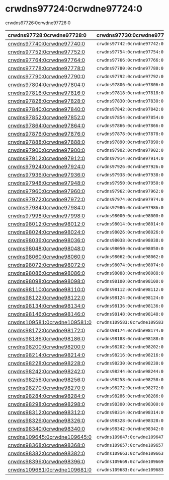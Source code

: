 # crwdns97724:0crwdne97724:0

<p class="description">crwdns97726:0crwdne97726:0</p>

| crwdns97728:0crwdne97728:0                                   | crwdns97730:0crwdne97730:0     | crwdns97732:0crwdne97732:0     | crwdns97734:0crwdne97734:0     | crwdns97736:0crwdne97736:0                                     |
|:------------------------------------------------------------ |:------------------------------ |:------------------------------ |:------------------------------ |:-------------------------------------------------------------- |
| [crwdns97740:0crwdne97740:0](crwdns97738:0crwdne97738:0)     | `crwdns97742:0crwdne97742:0`   | `crwdns97744:0crwdne97744:0`   | `crwdns97746:0crwdne97746:0`   | `crwdns97748:0crwdne97748:0`                                   |
| [crwdns97752:0crwdne97752:0](crwdns97750:0crwdne97750:0)     | `crwdns97754:0crwdne97754:0`   | `crwdns97756:0crwdne97756:0`   | `crwdns97758:0crwdne97758:0`   | `crwdns97760:0crwdne97760:0`                                   |
| [crwdns97764:0crwdne97764:0](crwdns97762:0crwdne97762:0)     | `crwdns97766:0crwdne97766:0`   | `crwdns97768:0crwdne97768:0`   | `crwdns97770:0crwdne97770:0`   | [`crwdns97774:0crwdne97774:0`](crwdns107241:0crwdne107241:0)   |
| [crwdns97778:0crwdne97778:0](crwdns97776:0crwdne97776:0)     | `crwdns97780:0crwdne97780:0`   | `crwdns97782:0crwdne97782:0`   | `crwdns97784:0crwdne97784:0`   | `crwdns97786:0crwdne97786:0`                                   |
| [crwdns97790:0crwdne97790:0](crwdns97788:0crwdne97788:0)     | `crwdns97792:0crwdne97792:0`   | `crwdns97794:0crwdne97794:0`   | `crwdns97796:0crwdne97796:0`   | [`crwdns97800:0crwdne97800:0`](crwdns107243:0crwdne107243:0)   |
| [crwdns97804:0crwdne97804:0](crwdns97802:0crwdne97802:0)     | `crwdns97806:0crwdne97806:0`   | `crwdns97808:0crwdne97808:0`   | `crwdns97810:0crwdne97810:0`   | `crwdns97812:0crwdne97812:0`                                   |
| [crwdns97816:0crwdne97816:0](crwdns97814:0crwdne97814:0)     | `crwdns97818:0crwdne97818:0`   | `crwdns97820:0crwdne97820:0`   | `crwdns97822:0crwdne97822:0`   | `crwdns97824:0crwdne97824:0`                                   |
| [crwdns97828:0crwdne97828:0](crwdns97826:0crwdne97826:0)     | `crwdns97830:0crwdne97830:0`   | `crwdns97832:0crwdne97832:0`   | `crwdns97834:0crwdne97834:0`   | `crwdns97836:0crwdne97836:0`                                   |
| [crwdns97840:0crwdne97840:0](crwdns97838:0crwdne97838:0)     | `crwdns97842:0crwdne97842:0`   | `crwdns97844:0crwdne97844:0`   | `crwdns97846:0crwdne97846:0`   | crwdns97848:0crwdne97848:0                                     |
| [crwdns97852:0crwdne97852:0](crwdns97850:0crwdne97850:0)     | `crwdns97854:0crwdne97854:0`   | `crwdns97856:0crwdne97856:0`   | `crwdns97858:0crwdne97858:0`   | crwdns97860:0crwdne97860:0                                     |
| [crwdns97864:0crwdne97864:0](crwdns97862:0crwdne97862:0)     | `crwdns97866:0crwdne97866:0`   | `crwdns97868:0crwdne97868:0`   | `crwdns97870:0crwdne97870:0`   | crwdns97872:0crwdne97872:0                                     |
| [crwdns97876:0crwdne97876:0](crwdns97874:0crwdne97874:0)     | `crwdns97878:0crwdne97878:0`   | `crwdns97880:0crwdne97880:0`   | `crwdns97882:0crwdne97882:0`   | crwdns97884:0crwdne97884:0                                     |
| [crwdns97888:0crwdne97888:0](crwdns97886:0crwdne97886:0)     | `crwdns97890:0crwdne97890:0`   | `crwdns97892:0crwdne97892:0`   | `crwdns97894:0crwdne97894:0`   | crwdns97896:0crwdne97896:0                                     |
| [crwdns97900:0crwdne97900:0](crwdns97898:0crwdne97898:0)     | `crwdns97902:0crwdne97902:0`   | `crwdns97904:0crwdne97904:0`   | `crwdns97906:0crwdne97906:0`   | crwdns97908:0crwdne97908:0                                     |
| [crwdns97912:0crwdne97912:0](crwdns97910:0crwdne97910:0)     | `crwdns97914:0crwdne97914:0`   | `crwdns97916:0crwdne97916:0`   | `crwdns97918:0crwdne97918:0`   | crwdns97920:0crwdne97920:0                                     |
| [crwdns97924:0crwdne97924:0](crwdns97922:0crwdne97922:0)     | `crwdns97926:0crwdne97926:0`   | `crwdns97928:0crwdne97928:0`   | `crwdns97930:0crwdne97930:0`   | crwdns97932:0crwdne97932:0                                     |
| [crwdns97936:0crwdne97936:0](crwdns97934:0crwdne97934:0)     | `crwdns97938:0crwdne97938:0`   | `crwdns97940:0crwdne97940:0`   | `crwdns97942:0crwdne97942:0`   | crwdns97944:0crwdne97944:0                                     |
| [crwdns97948:0crwdne97948:0](crwdns97946:0crwdne97946:0)     | `crwdns97950:0crwdne97950:0`   | `crwdns97952:0crwdne97952:0`   | `crwdns97954:0crwdne97954:0`   | crwdns97956:0crwdne97956:0                                     |
| [crwdns97960:0crwdne97960:0](crwdns97958:0crwdne97958:0)     | `crwdns97962:0crwdne97962:0`   | `crwdns97964:0crwdne97964:0`   | `crwdns97966:0crwdne97966:0`   | crwdns97968:0crwdne97968:0                                     |
| [crwdns97972:0crwdne97972:0](crwdns97970:0crwdne97970:0)     | `crwdns97974:0crwdne97974:0`   | `crwdns97976:0crwdne97976:0`   | `crwdns97978:0crwdne97978:0`   | crwdns97980:0crwdne97980:0                                     |
| [crwdns97984:0crwdne97984:0](crwdns97982:0crwdne97982:0)     | `crwdns97986:0crwdne97986:0`   | `crwdns97988:0crwdne97988:0`   | `crwdns97990:0crwdne97990:0`   | [`crwdns97994:0crwdne97994:0`](crwdns107245:0crwdne107245:0)   |
| [crwdns97998:0crwdne97998:0](crwdns97996:0crwdne97996:0)     | `crwdns98000:0crwdne98000:0`   | `crwdns98002:0crwdne98002:0`   | `crwdns98004:0crwdne98004:0`   | [`crwdns98008:0crwdne98008:0`](crwdns107247:0crwdne107247:0)   |
| [crwdns98012:0crwdne98012:0](crwdns98010:0crwdne98010:0)     | `crwdns98014:0crwdne98014:0`   | `crwdns98016:0crwdne98016:0`   | `crwdns98018:0crwdne98018:0`   | crwdns98020:0crwdne98020:0                                     |
| [crwdns98024:0crwdne98024:0](crwdns98022:0crwdne98022:0)     | `crwdns98026:0crwdne98026:0`   | `crwdns98028:0crwdne98028:0`   | `crwdns98030:0crwdne98030:0`   | crwdns98032:0crwdne98032:0                                     |
| [crwdns98036:0crwdne98036:0](crwdns98034:0crwdne98034:0)     | `crwdns98038:0crwdne98038:0`   | `crwdns98040:0crwdne98040:0`   | `crwdns98042:0crwdne98042:0`   | crwdns98044:0crwdne98044:0                                     |
| [crwdns98048:0crwdne98048:0](crwdns98046:0crwdne98046:0)     | `crwdns98050:0crwdne98050:0`   | `crwdns98052:0crwdne98052:0`   | `crwdns98054:0crwdne98054:0`   | crwdns98056:0crwdne98056:0                                     |
| [crwdns98060:0crwdne98060:0](crwdns98058:0crwdne98058:0)     | `crwdns98062:0crwdne98062:0`   | `crwdns98064:0crwdne98064:0`   | `crwdns98066:0crwdne98066:0`   | crwdns98068:0crwdne98068:0                                     |
| [crwdns98072:0crwdne98072:0](crwdns98070:0crwdne98070:0)     | `crwdns98074:0crwdne98074:0`   | `crwdns98076:0crwdne98076:0`   | `crwdns98078:0crwdne98078:0`   | [`crwdns98082:0crwdne98082:0`](crwdns107249:0crwdne107249:0)   |
| [crwdns98086:0crwdne98086:0](crwdns98084:0crwdne98084:0)     | `crwdns98088:0crwdne98088:0`   | `crwdns98090:0crwdne98090:0`   | `crwdns98092:0crwdne98092:0`   | crwdns98094:0crwdne98094:0                                     |
| [crwdns98098:0crwdne98098:0](crwdns98096:0crwdne98096:0)     | `crwdns98100:0crwdne98100:0`   | `crwdns98102:0crwdne98102:0`   | `crwdns98104:0crwdne98104:0`   | crwdns98106:0crwdne98106:0                                     |
| [crwdns98110:0crwdne98110:0](crwdns98108:0crwdne98108:0)     | `crwdns98112:0crwdne98112:0`   | `crwdns98114:0crwdne98114:0`   | `crwdns98116:0crwdne98116:0`   | crwdns98118:0crwdne98118:0                                     |
| [crwdns98122:0crwdne98122:0](crwdns98120:0crwdne98120:0)     | `crwdns98124:0crwdne98124:0`   | `crwdns98126:0crwdne98126:0`   | `crwdns98128:0crwdne98128:0`   | crwdns98130:0crwdne98130:0                                     |
| [crwdns98134:0crwdne98134:0](crwdns98132:0crwdne98132:0)     | `crwdns98136:0crwdne98136:0`   | `crwdns98138:0crwdne98138:0`   | `crwdns98140:0crwdne98140:0`   | crwdns98142:0crwdne98142:0                                     |
| [crwdns98146:0crwdne98146:0](crwdns98144:0crwdne98144:0)     | `crwdns98148:0crwdne98148:0`   | `crwdns98150:0crwdne98150:0`   | `crwdns98152:0crwdne98152:0`   | crwdns98154:0crwdne98154:0                                     |
| [crwdns109581:0crwdne109581:0](crwdns109579:0crwdne109579:0) | `crwdns109583:0crwdne109583:0` | `crwdns109585:0crwdne109585:0` | `crwdns109587:0crwdne109587:0` | crwdns109589:0crwdne109589:0                                   |
| [crwdns98172:0crwdne98172:0](crwdns98170:0crwdne98170:0)     | `crwdns98174:0crwdne98174:0`   | `crwdns109591:0crwdne109591:0` | `crwdns109593:0crwdne109593:0` | [`crwdns98182:0crwdne98182:0`](crwdns107253:0crwdne107253:0)   |
| [crwdns98186:0crwdne98186:0](crwdns98184:0crwdne98184:0)     | `crwdns98188:0crwdne98188:0`   | `crwdns109595:0crwdne109595:0` | `crwdns109597:0crwdne109597:0` | [`crwdns98196:0crwdne98196:0`](crwdns107255:0crwdne107255:0)   |
| [crwdns98200:0crwdne98200:0](crwdns98198:0crwdne98198:0)     | `crwdns98202:0crwdne98202:0`   | `crwdns109599:0crwdne109599:0` | `crwdns109601:0crwdne109601:0` | [`crwdns98210:0crwdne98210:0`](crwdns107257:0crwdne107257:0)   |
| [crwdns98214:0crwdne98214:0](crwdns98212:0crwdne98212:0)     | `crwdns98216:0crwdne98216:0`   | `crwdns109603:0crwdne109603:0` | `crwdns109605:0crwdne109605:0` | [`crwdns98224:0crwdne98224:0`](crwdns107259:0crwdne107259:0)   |
| [crwdns98228:0crwdne98228:0](crwdns98226:0crwdne98226:0)     | `crwdns98230:0crwdne98230:0`   | `crwdns109607:0crwdne109607:0` | `crwdns109609:0crwdne109609:0` | [`crwdns98238:0crwdne98238:0`](crwdns107261:0crwdne107261:0)   |
| [crwdns98242:0crwdne98242:0](crwdns98240:0crwdne98240:0)     | `crwdns98244:0crwdne98244:0`   | `crwdns109611:0crwdne109611:0` | crwdns109613:0crwdne109613:0   | [`crwdns98252:0crwdne98252:0`](crwdns107263:0crwdne107263:0)   |
| [crwdns98256:0crwdne98256:0](crwdns98254:0crwdne98254:0)     | `crwdns98258:0crwdne98258:0`   | `crwdns109615:0crwdne109615:0` | crwdns109617:0crwdne109617:0   | [`crwdns98266:0crwdne98266:0`](crwdns107265:0crwdne107265:0)   |
| [crwdns98270:0crwdne98270:0](crwdns98268:0crwdne98268:0)     | `crwdns98272:0crwdne98272:0`   | `crwdns109619:0crwdne109619:0` | `crwdns109621:0crwdne109621:0` | [`crwdns98280:0crwdne98280:0`](crwdns107267:0crwdne107267:0)   |
| [crwdns98284:0crwdne98284:0](crwdns98282:0crwdne98282:0)     | `crwdns98286:0crwdne98286:0`   | `crwdns109623:0crwdne109623:0` | `crwdns109625:0crwdne109625:0` | [`crwdns98294:0crwdne98294:0`](crwdns107269:0crwdne107269:0)   |
| [crwdns98298:0crwdne98298:0](crwdns98296:0crwdne98296:0)     | `crwdns98300:0crwdne98300:0`   | `crwdns109627:0crwdne109627:0` | `crwdns109629:0crwdne109629:0` | [`crwdns98308:0crwdne98308:0`](crwdns107271:0crwdne107271:0)   |
| [crwdns98312:0crwdne98312:0](crwdns98310:0crwdne98310:0)     | `crwdns98314:0crwdne98314:0`   | `crwdns109631:0crwdne109631:0` | `crwdns109633:0crwdne109633:0` | [`crwdns98322:0crwdne98322:0`](crwdns107273:0crwdne107273:0)   |
| [crwdns98326:0crwdne98326:0](crwdns98324:0crwdne98324:0)     | `crwdns98328:0crwdne98328:0`   | `crwdns109635:0crwdne109635:0` | `crwdns109637:0crwdne109637:0` | [`crwdns98336:0crwdne98336:0`](crwdns107275:0crwdne107275:0)   |
| [crwdns98340:0crwdne98340:0](crwdns98338:0crwdne98338:0)     | `crwdns98342:0crwdne98342:0`   | `crwdns109639:0crwdne109639:0` | crwdns109641:0crwdne109641:0   | [`crwdns98350:0crwdne98350:0`](crwdns107277:0crwdne107277:0)   |
| [crwdns109645:0crwdne109645:0](crwdns109643:0crwdne109643:0) | `crwdns109647:0crwdne109647:0` | `crwdns109649:0crwdne109649:0` | crwdns109651:0crwdne109651:0   | [`crwdns109655:0crwdne109655:0`](crwdns109653:0crwdne109653:0) |
| [crwdns98368:0crwdne98368:0](crwdns98366:0crwdne98366:0)     | `crwdns109657:0crwdne109657:0` | `crwdns109659:0crwdne109659:0` | `crwdns109661:0crwdne109661:0` | [`crwdns98378:0crwdne98378:0`](crwdns107281:0crwdne107281:0)   |
| [crwdns98382:0crwdne98382:0](crwdns98380:0crwdne98380:0)     | `crwdns109663:0crwdne109663:0` | `crwdns109665:0crwdne109665:0` | `crwdns109667:0crwdne109667:0` | [`crwdns98392:0crwdne98392:0`](crwdns107283:0crwdne107283:0)   |
| [crwdns98396:0crwdne98396:0](crwdns98394:0crwdne98394:0)     | `crwdns109669:0crwdne109669:0` | `crwdns109671:0crwdne109671:0` | `crwdns109673:0crwdne109673:0` | [`crwdns109677:0crwdne109677:0`](crwdns109675:0crwdne109675:0) |
| [crwdns109681:0crwdne109681:0](crwdns109679:0crwdne109679:0) | `crwdns109683:0crwdne109683:0` | `crwdns109685:0crwdne109685:0` | `crwdns109687:0crwdne109687:0` | crwdns109689:0crwdne109689:0                                   |